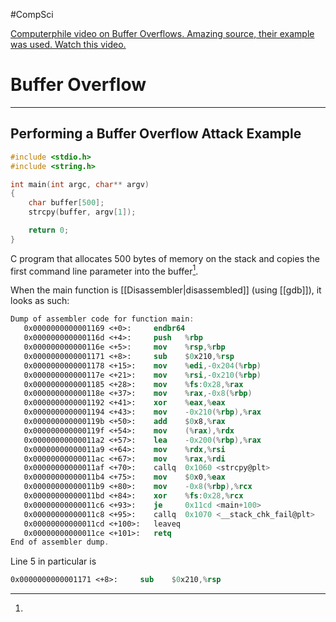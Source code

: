 #CompSci 

[^1]: 
[Computerphile video on Buffer Overflows. Amazing source, their example was used. Watch this video.](https://www.youtube.com/watch?v=1S0aBV-Waeo)

# Buffer Overflow
---
## Performing a Buffer Overflow Attack Example
```c
#include <stdio.h>
#include <string.h>

int main(int argc, char** argv) 
{
	char buffer[500];
	strcpy(buffer, argv[1]);

	return 0;
}
```
C program that allocates 500 bytes of memory on the stack and copies the first command line parameter into the buffer[^1].
 
When the main function is [[Disassembler|disassembled]] (using [[gdb]]), it looks as such:
```nasm
Dump of assembler code for function main:
   0x0000000000001169 <+0>:     endbr64
   0x000000000000116d <+4>:     push   %rbp
   0x000000000000116e <+5>:     mov    %rsp,%rbp
   0x0000000000001171 <+8>:     sub    $0x210,%rsp
   0x0000000000001178 <+15>:    mov    %edi,-0x204(%rbp)
   0x000000000000117e <+21>:    mov    %rsi,-0x210(%rbp)
   0x0000000000001185 <+28>:    mov    %fs:0x28,%rax
   0x000000000000118e <+37>:    mov    %rax,-0x8(%rbp)
   0x0000000000001192 <+41>:    xor    %eax,%eax
   0x0000000000001194 <+43>:    mov    -0x210(%rbp),%rax
   0x000000000000119b <+50>:    add    $0x8,%rax
   0x000000000000119f <+54>:    mov    (%rax),%rdx
   0x00000000000011a2 <+57>:    lea    -0x200(%rbp),%rax
   0x00000000000011a9 <+64>:    mov    %rdx,%rsi
   0x00000000000011ac <+67>:    mov    %rax,%rdi
   0x00000000000011af <+70>:    callq  0x1060 <strcpy@plt>
   0x00000000000011b4 <+75>:    mov    $0x0,%eax
   0x00000000000011b9 <+80>:    mov    -0x8(%rbp),%rcx
   0x00000000000011bd <+84>:    xor    %fs:0x28,%rcx
   0x00000000000011c6 <+93>:    je     0x11cd <main+100>
   0x00000000000011c8 <+95>:    callq  0x1070 <__stack_chk_fail@plt>
   0x00000000000011cd <+100>:   leaveq
   0x00000000000011ce <+101>:   retq
End of assembler dump.
```

Line 5 in particular is 
```nasm
0x0000000000001171 <+8>:     sub    $0x210,%rsp
```